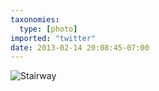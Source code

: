```yaml
---
taxonomies:
  type: [photo]
imported: "twitter"
date: 2013-02-14 20:08:45-07:00
---
```

![Stairway](/media/images/photos/2013/02/stairway.jpg)
